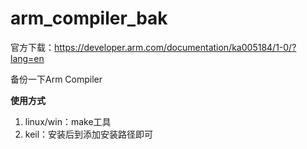 # arm_compiler_bak
官方下载：https://developer.arm.com/documentation/ka005184/1-0/?lang=en



备份一下Arm Compiler



**使用方式**

1. linux/win：make工具
2. keil：安装后到添加安装路径即可

